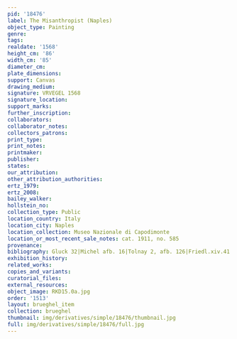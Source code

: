 ```yaml
---
pid: '18476'
label: The Misanthropist (Naples)
object_type: Painting
genre: 
tags: 
realdate: '1568'
height_cm: '86'
width_cm: '85'
diameter_cm: 
plate_dimensions: 
support: Canvas
drawing_medium: 
signature: VRVEGEL 1568
signature_location: 
support_marks: 
further_inscription: 
collaborators: 
collaborator_notes: 
collectors_patrons: 
print_type: 
print_notes: 
printmaker: 
publisher: 
states: 
our_attribution: 
other_attribution_authorities: 
ertz_1979: 
ertz_2008: 
bailey_walker: 
hollstein_no: 
collection_type: Public
location_country: Italy
location_city: Naples
location_collection: Museo Nazionale di Capodimonte
location_or_most_recent_sale_notes: cat. 1911, no. 585
provenance: 
bibliography: Gluck 32|Michel afb. 16|Tolnay 2, afb. 126|Friedl.xiv.41.
exhibition_history: 
related_works: 
copies_and_variants: 
curatorial_files: 
external_resources: 
object_image: RKD15.0a.jpg
order: '1513'
layout: brueghel_item
collection: brueghel
thumbnail: img/derivatives/simple/18476/thumbnail.jpg
full: img/derivatives/simple/18476/full.jpg
---
```

